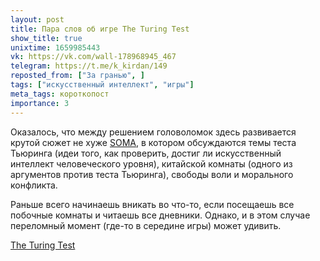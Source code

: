 ```yaml
---
layout: post
title: Пара слов об игре The Turing Test 
show_title: true
unixtime: 1659985443
vk: https://vk.com/wall-178968945_467
telegram: https://t.me/k_kirdan/149
reposted_from: ["За гранью", ]
tags: ["искусственный интеллект", "игры"]
meta_tags: короткопост
importance: 3
---
```

Оказалось, что между решением головоломок здесь развивается крутой сюжет не хуже [SOMA](https://vk.com/wall-188637166_118), в котором обсуждаются темы теста Тьюринга (идеи того, как проверить, достиг ли искусственный интеллект человеческого уровня), китайской комнаты (одного из аргументов против теста Тьюринга), свободы воли и морального конфликта.

Раньше всего начинаешь вникать во что-то, если посещаешь все побочные комнаты и читаешь все дневники. Однако, и в этом случае переломный момент (где-то в середине игры) может удивить.

[The Turing Test](https://store.steampowered.com/app/499520/The_Turing_Test/)
